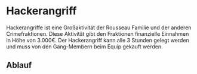 # Hackerangriff

Hackerangriffe ist eine Großaktivität der Rousseau Familie und der anderen Crimefraktionen. Diese Aktivität gibt den Fraktionen finanzielle Einnahmen in Höhe von 3.000€.
Der Hackerangriff kann alle 3 Stunden gelegt werden und muss von den Gang-Membern beim Equip gekauft werden.

## Ablauf
